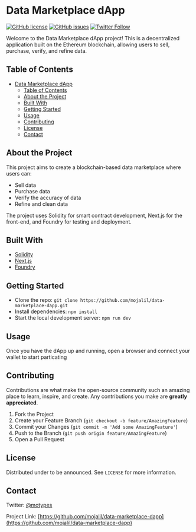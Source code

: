 # Data Marketplace dApp

[![GitHub license](https://img.shields.io/github/license/<your-github-username>/data-marketplace-dapp)](https://github.com/<your-github-username>/data-marketplace-dapp/blob/main/LICENSE)
[![GitHub issues](https://img.shields.io/github/issues/<your-github-username>/data-marketplace-dapp)](https://github.com/<your-github-username>/data-marketplace-dapp/issues)
[![Twitter Follow](https://img.shields.io/twitter/follow/motypes?style=social)](https://twitter.com/motypes)

Welcome to the Data Marketplace dApp project! This is a decentralized application built on the Ethereum blockchain, allowing users to sell, purchase, verify, and refine data.

## Table of Contents

- [Data Marketplace dApp](#data-marketplace-dapp)
  - [Table of Contents](#table-of-contents)
  - [About the Project](#about-the-project)
  - [Built With](#built-with)
  - [Getting Started](#getting-started)
  - [Usage](#usage)
  - [Contributing](#contributing)
  - [License](#license)
  - [Contact](#contact)

## About the Project

This project aims to create a blockchain-based data marketplace where users can:

- Sell data
- Purchase data
- Verify the accuracy of data
- Refine and clean data

The project uses Solidity for smart contract development, Next.js for the front-end, and Foundry for testing and deployment.

## Built With

- [Solidity](https://soliditylang.org/)
- [Next.js](https://nextjs.org/)
- [Foundry](https://foundry.net/)

## Getting Started

- Clone the repo: `git clone https://github.com/mojalil/data-marketplace-dapp.git`
- Install dependencies: `npm install`
- Start the local development server: `npm run dev`

## Usage

Once you have the dApp up and running, open a browser and connect your wallet to start particating

## Contributing

Contributions are what make the open-source community such an amazing place to learn, inspire, and create. Any contributions you make are **greatly appreciated**.

1. Fork the Project
2. Create your Feature Branch (`git checkout -b feature/AmazingFeature`)
3. Commit your Changes (`git commit -m 'Add some AmazingFeature'`)
4. Push to the Branch (`git push origin feature/AmazingFeature`)
5. Open a Pull Request

## License

Distributed under to be announced. See `LICENSE` for more information.

## Contact

Twitter: [@motypes](https://twitter.com/motypes)

Project Link: [https://github.com/mojalil/data-marketplace-dapp](https://github.com/mojalil/data-marketplace-dapp)
